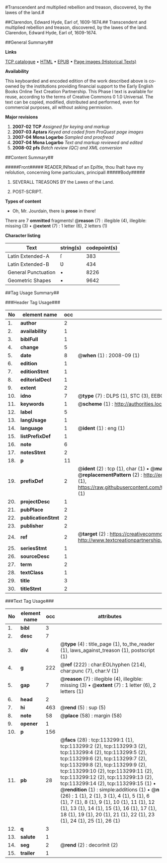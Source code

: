 #Transcendent and multiplied rebellion and treason, discovered, by the lawes of the land.#

##Clarendon, Edward Hyde, Earl of, 1609-1674.##
Transcendent and multiplied rebellion and treason, discovered, by the lawes of the land.
Clarendon, Edward Hyde, Earl of, 1609-1674.

##General Summary##

**Links**

[TCP catalogue](http://www.ota.ox.ac.uk/tcp/)  • 
[HTML](http://tei.it.ox.ac.uk/tcp/Texts-HTML/free/A79/A79849.html)  • 
[EPUB](http://tei.it.ox.ac.uk/tcp/Texts-EPUB/free/A79/A79849.epub) • 
[Page images (Historical Texts)](https://data.historicaltexts.jisc.ac.uk/view?pubId=eebo-99861171e&pageId=eebo-99861171e-113299-1)

**Availability**

This keyboarded and encoded edition of the
	       work described above is co-owned by the institutions
	       providing financial support to the Early English Books
	       Online Text Creation Partnership. This Phase I text is
	       available for reuse, according to the terms of Creative
	       Commons 0 1.0 Universal. The text can be copied,
	       modified, distributed and performed, even for
	       commercial purposes, all without asking permission.

**Major revisions**

1. __2007-02__ __TCP__ *Assigned for keying and markup*
1. __2007-03__ __Aptara__ *Keyed and coded from ProQuest page images*
1. __2007-04__ __Mona Logarbo__ *Sampled and proofread*
1. __2007-04__ __Mona Logarbo__ *Text and markup reviewed and edited*
1. __2008-02__ __pfs__ *Batch review (QC) and XML conversion*

##Content Summary##

#####Front#####
READER,INſtead of an Epiſtle, thou ſhalt have my reſolution,
concerning ſome particulars, principall
#####Body#####

1. SEVERALL TREASONS BY
the Lawes of the Land.

1. POST-SCRIPT.

**Types of content**

  * Oh, Mr. Jourdain, there is **prose** in there!

There are 7 **ommitted** fragments! 
 @__reason__ (7) : illegible (4), illegible: missing (3)  •  @__extent__ (7) : 1 letter (6), 2 letters (1)

**Character listing**


|Text|string(s)|codepoint(s)|
|---|---|---|
|Latin Extended-A|ſ|383|
|Latin Extended-B|Ʋ|434|
|General Punctuation|•|8226|
|Geometric Shapes|▪|9642|

##Tag Usage Summary##

###Header Tag Usage###

|No|element name|occ|attributes|
|---|---|---|---|
|1.|__author__|2||
|2.|__availability__|1||
|3.|__biblFull__|1||
|4.|__change__|5||
|5.|__date__|8| @__when__ (1) : 2008-09 (1)|
|6.|__edition__|1||
|7.|__editionStmt__|1||
|8.|__editorialDecl__|1||
|9.|__extent__|2||
|10.|__idno__|7| @__type__ (7) : DLPS (1), STC (3), EEBO-CITATION (1), PROQUEST (1), VID (1)|
|11.|__keywords__|1| @__scheme__ (1) : http://authorities.loc.gov/ (1)|
|12.|__label__|5||
|13.|__langUsage__|1||
|14.|__language__|1| @__ident__ (1) : eng (1)|
|15.|__listPrefixDef__|1||
|16.|__note__|6||
|17.|__notesStmt__|2||
|18.|__p__|11||
|19.|__prefixDef__|2| @__ident__ (2) : tcp (1), char (1)  •  @__matchPattern__ (2) : ([0-9\-]+):([0-9IVX]+) (1), (.+) (1)  •  @__replacementPattern__ (2) : http://eebo.chadwyck.com/downloadtiff?vid=$1&page=$2 (1), https://raw.githubusercontent.com/textcreationpartnership/Texts/master/tcpchars.xml#$1 (1)|
|20.|__projectDesc__|1||
|21.|__pubPlace__|2||
|22.|__publicationStmt__|2||
|23.|__publisher__|2||
|24.|__ref__|2| @__target__ (2) : https://creativecommons.org/publicdomain/zero/1.0/ (1), http://www.textcreationpartnership.org/docs/. (1)|
|25.|__seriesStmt__|1||
|26.|__sourceDesc__|1||
|27.|__term__|2||
|28.|__textClass__|1||
|29.|__title__|3||
|30.|__titleStmt__|2||


###Text Tag Usage###

|No|element name|occ|attributes|
|---|---|---|---|
|1.|__bibl__|3||
|2.|__desc__|7||
|3.|__div__|4| @__type__ (4) : title_page (1), to_the_reader (1), laws_against_treason (1), postscript (1)|
|4.|__g__|222| @__ref__ (222) : char:EOLhyphen (214), char:punc (7), char:V (1)|
|5.|__gap__|7| @__reason__ (7) : illegible (4), illegible: missing (3)  •  @__extent__ (7) : 1 letter (6), 2 letters (1)|
|6.|__head__|2||
|7.|__hi__|463| @__rend__ (5) : sup (5)|
|8.|__note__|58| @__place__ (58) : margin (58)|
|9.|__opener__|1||
|10.|__p__|156||
|11.|__pb__|28| @__facs__ (28) : tcp:113299:1 (1), tcp:113299:2 (2), tcp:113299:3 (2), tcp:113299:4 (2), tcp:113299:5 (2), tcp:113299:6 (2), tcp:113299:7 (2), tcp:113299:8 (2), tcp:113299:9 (2), tcp:113299:10 (2), tcp:113299:11 (2), tcp:113299:12 (2), tcp:113299:13 (2), tcp:113299:14 (2), tcp:113299:15 (1)  •  @__rendition__ (1) : simple:additions (1)  •  @__n__ (26) : 1 (1), 2 (1), 3 (1), 4 (1), 5 (1), 6 (1), 7 (1), 8 (1), 9 (1), 10 (1), 11 (1), 12 (1), 13 (1), 14 (1), 15 (1), 16 (1), 17 (1), 18 (1), 19 (1), 20 (1), 21 (1), 22 (1), 23 (1), 24 (1), 25 (1), 26 (1)|
|12.|__q__|3||
|13.|__salute__|1||
|14.|__seg__|2| @__rend__ (2) : decorInit (2)|
|15.|__trailer__|1||
